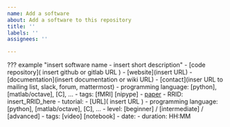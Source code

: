 ```yaml
---
name: Add a software
about: Add a software to this repository
title: ''
labels: ''
assignees: ''

---
```


??? example "insert software name - insert short description"
    - [code repository]( insert github or gitlab URL )
    - [website](insert URL)
    - [documentation](insert documentation or wiki URL)
    - [contact](inser URL to mailing list, slack, forum, mattermost)
    - programming language: [python], [matlab/octave], [C], ...
    - tags: [fMRI] [nipype]
    - [paper](https://doi.org/insert_paper_DOI_here)
    - RRID: insert_RRID_here
    - tutorial:
        - [URL]( insert URL )
        - programming language: [python], [matlab/octave], [C], ...
        - level: [beginner] / [intermediate] / [advanced]
        - tags: [video] [notebook]
        - date:
        - duration: HH:MM
